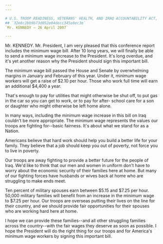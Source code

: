 ```yaml
---
---

# U.S. TROOP READINESS, VETERANS' HEALTH, AND IRAQ ACCOUNTABILITY ACT,
## `32e8c2bb9b73d052e04decc345e8ec3e`
`Mr. KENNEDY — 26 April 2007`

---
```



Mr. KENNEDY. Mr. President, I am very pleased that this conference 
report includes the minimum wage bill. After 10 long years, we will 
finally be able to send a minimum wage increase to the President. It's 
long overdue, and it's yet another reason why the President should sign 
this important bill.

The minimum wage bill passed the House and Senate by overwhelming 
margins in January and February of this year. Under it, minimum wage 
workers will get a raise of $2.10 per hour. Those who work full time 
will earn an additional $4,400 a year.

That's enough to pay for utilities that might otherwise be shut off, 
to put gas in the car so you can get to work, or to pay for after-
school care for a son or daughter who might otherwise be left home 
alone.

In many ways, including the minimum wage increase in this bill on 
Iraq couldn't be more appropriate. The minimum wage represents the 
values our troops are fighting for--basic fairness. It's about what we 
stand for as a Nation.

Americans believe that hard work should help you build a better life 
for your family. They believe that a job should keep you out of 
poverty, not force you to live in poverty.

Our troops are away fighting to provide a better future for the 
people of Iraq. We'd like to think that our men and women in uniform 
don't have to worry about the economic security of their families here 
at home. But many of our fighting forces have husbands or wives back at 
home who are struggling to make ends meet.

Ten percent of military spouses earn between $5.15 and $7.25 per 
hour. 50,000 military families will benefit from an increase in the 
minimum wage to $7.25 per hour. Our troops are overseas putting their 
lives on the line for their country, and we should provide fair 
opportunities for their spouses who are working hard here at home.

I hope we can provide these families--and all other struggling 
families across the country--with the fair wages they deserve as soon 
as possible. I hope the President will do the right thing for our 
troops and for America's minimum wage workers by signing this important 
bill.